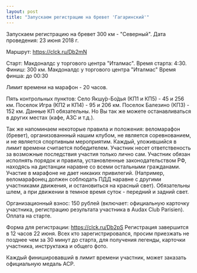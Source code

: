 ```yaml
---
layout: post
title: "Запускаем регистрацию на бревет 'Гагаринский'"
---
```


Запускаем регистрацию на бревет 300 км - "Северный".
Дата проведения: 23 июня 2018 г. 

Маршрут: https://clck.ru/Db2mN 

Старт: Макдоналдс у торгового центра "Италмас". 
Время старта: 4:30. 
Финиш: 300 км. Макдоналдс у торгового центра "Италмас"
Время финша: до 00:30

Лимит времени на марафон - 20 часов.

Пять контрольных пунктов:
Село Якшу́р-Бо́дья (КП1 и КП5) - 45 и 256 км.
Поселок Игра (КП2 и КП4) - 95 и 206 км.
Поселок Балезино (КП3) - 152 км.
Данные КП обязательны. Но Вы так же можете останавливаться в других местах (кафе, АЗС и т.д.). 

Так же напоминаем некоторые правила и положения: веломарафон (бревет), организованнный нашим клубом, не является соревнованием, и не является спортивным мероприятим. Каждый, уложившийся в лимит времени считается победителем. 
Участник несет ответственость за возможные последствия участия только лично сам. Участник обязан исполнять порядок и правила, установленные законодательством РФ, находясь на дистанции наравне со всеми остальными гражданами. Участие в марафоне не дает никаких привилегий. (Например, веломарафонец должен соблюдать ПДД наравне с другими участниками движения, и остановиться на красный свет).
Обязательны шлем, а при движении в темное время суток - передний и задний свет.

Организационный взнос: 150 рублей (включает: официальную карточку участника, регистрацию результата участника в Audax Club Parisien). Оплата на старте.

Форма для регистрации: https://clck.ru/Db2pS
Регистрация завершится в 12 часов 22 июня.
Всех кто зарегистрировался, просим приезжать не позднее чем за 30 минут до старта, для получения легенды, карточки участника, инструктажа и общего фото.

Каждый финишировавший в лимит времени участник, может заказать официальную медаль ACP.
